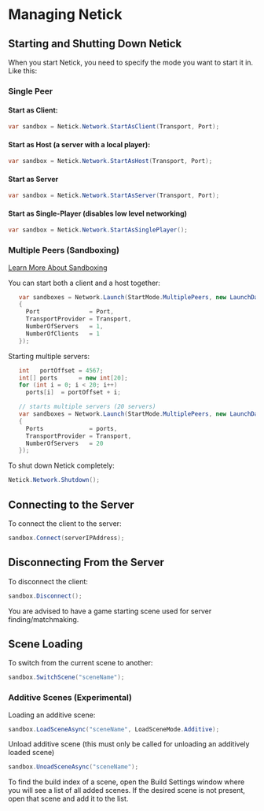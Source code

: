 # Managing Netick

## Starting and Shutting Down Netick

When you start Netick, you need to specify the mode you want to start it in. Like this:

### Single Peer

#### Start as Client:

```csharp
var sandbox = Netick.Network.StartAsClient(Transport, Port);
```

#### Start as Host (a server with a local player):

```csharp
var sandbox = Netick.Network.StartAsHost(Transport, Port);
```

#### Start as Server

```csharp
var sandbox = Netick.Network.StartAsServer(Transport, Port);
```

#### Start as Single-Player (disables low level networking)

```csharp
var sandbox = Netick.Network.StartAsSinglePlayer();
```

### Multiple Peers (Sandboxing)

[Learn More About Sandboxing](sandboxing.md)

You can start both a client and a host together:

```csharp
   var sandboxes = Network.Launch(StartMode.MultiplePeers, new LaunchData()
   {
     Port              = Port,
     TransportProvider = Transport,
     NumberOfServers   = 1,
     NumberOfClients   = 1
   });
```

Starting multiple servers:

```csharp
   int   portOffset = 4567;
   int[] ports      = new int[20];
   for (int i = 0; i < 20; i++)
     ports[i]  = portOffset + i;

   // starts multiple servers (20 servers)
   var sandboxes = Network.Launch(StartMode.MultiplePeers, new LaunchData()
   {
     Ports             = ports,
     TransportProvider = Transport,
     NumberOfServers   = 20
   });
```

To shut down Netick completely:

```csharp
Netick.Network.Shutdown();
```

## Connecting to the Server

To connect the client to the server:

```csharp
sandbox.Connect(serverIPAddress);
```

## Disconnecting From the Server

To disconnect the client:

```csharp
sandbox.Disconnect();
```

You are advised to have a game starting scene used for server finding/matchmaking.

## Scene Loading

To switch from the current scene to another:

```csharp
sandbox.SwitchScene("sceneName");
```

### Additive Scenes (Experimental)

Loading an additive scene:

```csharp
sandbox.LoadSceneAsync("sceneName", LoadSceneMode.Additive);
```

Unload additive scene (this must only be called for unloading an additively loaded scene)
```csharp
sandbox.UnoadSceneAsync("sceneName");
```

To find the build index of a scene, open the Build Settings window where you will see a list of all added scenes. If the desired scene is not present, open that scene and add it to the list.
